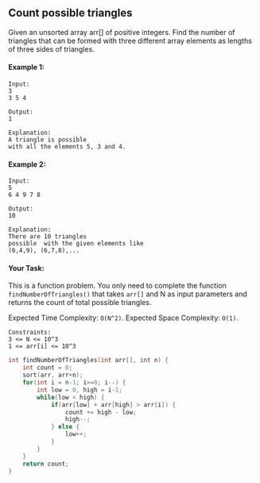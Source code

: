 ## Count possible triangles

Given an unsorted array arr[] of positive integers. Find the number of triangles that can be formed with three different array elements as lengths of three sides of triangles.

#### Example 1:

```
Input:
3
3 5 4

Output:
1

Explanation:
A triangle is possible
with all the elements 5, 3 and 4.
```

#### Example 2:

```
Input:
5
6 4 9 7 8

Output:
10

Explanation:
There are 10 triangles
possible  with the given elements like
(6,4,9), (6,7,8),...
```

#### Your Task:

This is a function problem. You only need to complete the function `findNumberOfTriangles()` that takes `arr[]` and N as input parameters and returns the count of total possible triangles.

Expected Time Complexity: `O(N^2)`.
Expected Space Complexity: `O(1)`.

```
Constraints:
3 <= N <= 10^3
1 <= arr[i] <= 10^3
```

```c++
int findNumberOfTriangles(int arr[], int n) {
    int count = 0;
    sort(arr, arr+n);
    for(int i = n-1; i>=0; i--) {
        int low = 0, high = i-1;
        while(low < high) {
            if(arr[low] + arr[high] > arr[i]) {
                count += high - low;
                high--;
            } else {
                low++;
            }
        }
    }
    return count;
}
```
